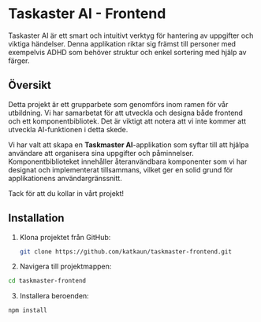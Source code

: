 # Taskaster AI - Frontend

Taskaster AI är ett smart och intuitivt verktyg för hantering av uppgifter och viktiga händelser. Denna applikation riktar sig främst till personer med exempelvis ADHD som behöver struktur och enkel sortering med hjälp av färger.

## Översikt

Detta projekt är ett grupparbete som genomförs inom ramen för vår utbildning. Vi har samarbetat för att utveckla och designa både frontend och ett komponentbibliotek. Det är viktigt att notera att vi inte kommer att utveckla AI-funktionen i detta skede.

Vi har valt att skapa en **Taskmaster AI**-applikation som syftar till att hjälpa användare att organisera sina uppgifter och påminnelser. Komponentbiblioteket innehåller återanvändbara komponenter som vi har designat och implementerat tillsammans, vilket ger en solid grund för applikationens användargränssnitt.

Tack för att du kollar in vårt projekt!


## Installation

1. Klona projektet från GitHub:
   ```bash
   git clone https://github.com/katkaun/taskmaster-frontend.git
   ```
2. Navigera till projektmappen:
```bash
cd taskmaster-frontend
```
3. Installera beroenden:
```bash
npm install
```

